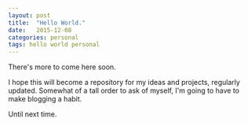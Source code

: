 ```yaml
---
layout: post
title:  "Hello World."
date:   2015-12-08
categories: personal
tags: hello world personal
---
```


There's more to come here soon.

I hope this will become a repository for my ideas and projects, regularly updated. Somewhat of a tall order to ask of myself, I'm going to have to make blogging a habit.

Until next time.

